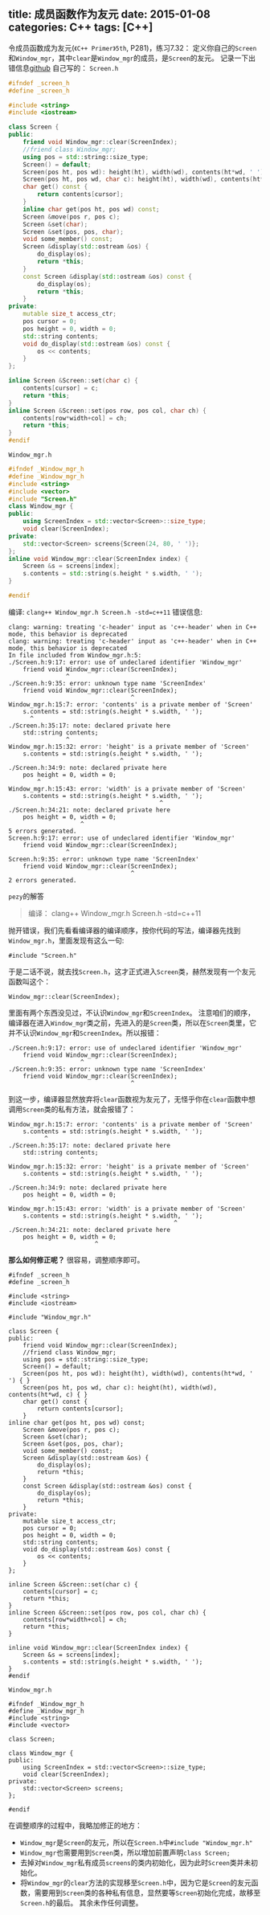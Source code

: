 title: 成员函数作为友元
date: 2015-01-08
categories: C++
tags: [C++]
---
令成员函数成为友元(`《C++ Primer》5th`, P281)，练习7.32：
    定义你自己的`Screen`和`Window_mgr`，其中`clear`是`Window_mgr`的成员，是`Screen`的友元。
    <!-- more -->
记录一下出错信息[github](https://github.com/Mooophy/Cpp-Primer/issues/123)
自己写的：
`Screen.h`
```C++
#ifndef _screen_h
#define _screen_h

#include <string>
#include <iostream>

class Screen {
public:
    friend void Window_mgr::clear(ScreenIndex);
    //friend class Window_mgr;
    using pos = std::string::size_type;
    Screen() = default;
    Screen(pos ht, pos wd): height(ht), width(wd), contents(ht*wd, ' ') { }
    Screen(pos ht, pos wd, char c): height(ht), width(wd), contents(ht*wd, c) { }
    char get() const {
        return contents[cursor];
    }
    inline char get(pos ht, pos wd) const;
    Screen &move(pos r, pos c);
    Screen &set(char);
    Screen &set(pos, pos, char);
    void some_member() const;
    Screen &display(std::ostream &os) {
        do_display(os);
        return *this;
    }
    const Screen &display(std::ostream &os) const {
        do_display(os);
        return *this;
    }
private:
    mutable size_t access_ctr;
    pos cursor = 0;
    pos height = 0, width = 0;
    std::string contents;
    void do_display(std::ostream &os) const {
        os << contents;
    }
};

inline Screen &Screen::set(char c) {
    contents[cursor] = c;
    return *this;
}
inline Screen &Screen::set(pos row, pos col, char ch) {
    contents[row*width+col] = ch;
    return *this;
}
#endif
```
`Window_mgr.h`
```C++
#ifndef _Window_mgr_h
#define _Window_mgr_h
#include <string>
#include <vector>
#include "Screen.h"
class Window_mgr {
public:
    using ScreenIndex = std::vector<Screen>::size_type;
    void clear(ScreenIndex);
private:
    std::vector<Screen> screens{Screen(24, 80, ' ')};
};
inline void Window_mgr::clear(ScreenIndex index) {
    Screen &s = screens[index];
    s.contents = std::string(s.height * s.width, ' ');
}

#endif
```
编译: `clang++ Window_mgr.h Screen.h -std=c++11`
错误信息:
```
clang: warning: treating 'c-header' input as 'c++-header' when in C++ mode, this behavior is deprecated
clang: warning: treating 'c-header' input as 'c++-header' when in C++ mode, this behavior is deprecated
In file included from Window_mgr.h:5:
./Screen.h:9:17: error: use of undeclared identifier 'Window_mgr'
    friend void Window_mgr::clear(ScreenIndex);
                ^
./Screen.h:9:35: error: unknown type name 'ScreenIndex'
    friend void Window_mgr::clear(ScreenIndex);
                                  ^
Window_mgr.h:15:7: error: 'contents' is a private member of 'Screen'
    s.contents = std::string(s.height * s.width, ' ');
      ^
./Screen.h:35:17: note: declared private here
    std::string contents;
                ^
Window_mgr.h:15:32: error: 'height' is a private member of 'Screen'
    s.contents = std::string(s.height * s.width, ' ');
                               ^
./Screen.h:34:9: note: declared private here
    pos height = 0, width = 0;
        ^
Window_mgr.h:15:43: error: 'width' is a private member of 'Screen'
    s.contents = std::string(s.height * s.width, ' ');
                                          ^
./Screen.h:34:21: note: declared private here
    pos height = 0, width = 0;
                    ^
5 errors generated.
Screen.h:9:17: error: use of undeclared identifier 'Window_mgr'
    friend void Window_mgr::clear(ScreenIndex);
                ^
Screen.h:9:35: error: unknown type name 'ScreenIndex'
    friend void Window_mgr::clear(ScreenIndex);
                                  ^
2 errors generated.
```
`pezy`的解答
> 编译： clang++ Window_mgr.h Screen.h -std=c++11

抛开错误，我们先看看编译器的编译顺序，按你代码的写法，编译器先找到`Window_mgr.h`，里面发现有这么一句:
```
#include "Screen.h"
```
于是二话不说，就去找`Screen.h`，这才正式进入`Screen`类，赫然发现有一个友元函数叫这个：
```
Window_mgr::clear(ScreenIndex);
```
里面有两个东西没见过，不认识`Window_mgr`和`ScreenIndex`。
注意咱们的顺序，编译器在进入`Window_mgr`类之前，先进入的是`Screen`类，所以在`Screen`类里，它并不认识`Window_mgr`和`ScreenIndex`。所以报错：
```
./Screen.h:9:17: error: use of undeclared identifier 'Window_mgr'
    friend void Window_mgr::clear(ScreenIndex);
                    ^
./Screen.h:9:35: error: unknown type name 'ScreenIndex'
    friend void Window_mgr::clear(ScreenIndex);
                                  ^
```
到这一步，编译器显然放弃将`clear`函数视为友元了，无怪乎你在`clear`函数中想调用`Screen`类的私有方法，就会报错了：
```
Window_mgr.h:15:7: error: 'contents' is a private member of 'Screen'
    s.contents = std::string(s.height * s.width, ' ');
          ^
./Screen.h:35:17: note: declared private here
    std::string contents;
                    ^
Window_mgr.h:15:32: error: 'height' is a private member of 'Screen'
    s.contents = std::string(s.height * s.width, ' ');
                                   ^
./Screen.h:34:9: note: declared private here
    pos height = 0, width = 0;
            ^
Window_mgr.h:15:43: error: 'width' is a private member of 'Screen'
    s.contents = std::string(s.height * s.width, ' ');
                                              ^
./Screen.h:34:21: note: declared private here
    pos height = 0, width = 0;
                        ^
```
**那么如何修正呢？**
很容易，调整顺序即可。
```
#ifndef _screen_h
#define _screen_h

#include <string>
#include <iostream>

#include "Window_mgr.h"

class Screen {
public:
    friend void Window_mgr::clear(ScreenIndex);
    //friend class Window_mgr;
    using pos = std::string::size_type;
    Screen() = default;
    Screen(pos ht, pos wd): height(ht), width(wd), contents(ht*wd, ' ') { }
    Screen(pos ht, pos wd, char c): height(ht), width(wd), contents(ht*wd, c) { }
    char get() const {
        return contents[cursor];
    }
inline char get(pos ht, pos wd) const;
    Screen &move(pos r, pos c);
    Screen &set(char);
    Screen &set(pos, pos, char);
    void some_member() const;
    Screen &display(std::ostream &os) {
        do_display(os);
        return *this;
    }
    const Screen &display(std::ostream &os) const {
        do_display(os);
        return *this;
    }
private:
    mutable size_t access_ctr;
    pos cursor = 0;
    pos height = 0, width = 0;
    std::string contents;
    void do_display(std::ostream &os) const {
        os << contents;
    }
};

inline Screen &Screen::set(char c) {
    contents[cursor] = c;
    return *this;
}
inline Screen &Screen::set(pos row, pos col, char ch) {
    contents[row*width+col] = ch;
    return *this;
}

inline void Window_mgr::clear(ScreenIndex index) {
    Screen &s = screens[index];
    s.contents = std::string(s.height * s.width, ' ');
}
#endif
```
`Window_mgr.h`
```
#ifndef _Window_mgr_h
#define _Window_mgr_h
#include <string>
#include <vector>

class Screen;

class Window_mgr {
public:
    using ScreenIndex = std::vector<Screen>::size_type;
    void clear(ScreenIndex);
private:
    std::vector<Screen> screens;
};

#endif
```
在调整顺序的过程中，我略加修正的地方：

- `Window_mgr`是`Screen`的友元，所以在`Screen.h`中`#include "Window_mgr.h"`
- `Window_mgr`也需要用到`Screen`类，所以增加前置声明`class Screen;`
- 去掉对`Window_mgr`私有成员`screens`的类内初始化，因为此时`Screen`类并未初始化。
- 将`Window_mgr`的`clear`方法的实现移至`Screen.h`中，因为它是`Screen`的友元函数，需要用到`Screen`类的各种私有信息，显然要等`Screen`初始化完成，故移至`Screen.h`的最后。
其余未作任何调整。
